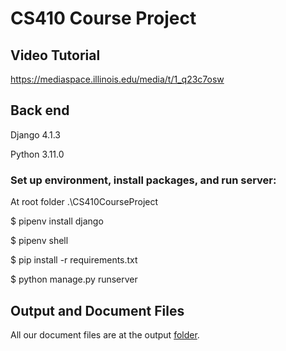 # CS410 Course Project
## Video Tutorial

https://mediaspace.illinois.edu/media/t/1_q23c7osw

## Back end

Django 4.1.3

Python 3.11.0

### Set up environment, install packages, and run server:

At root folder .\CS410CourseProject

$ pipenv install django

$ pipenv shell

$ pip install -r requirements.txt

$ python manage.py runserver


## Output and Document Files

All our document files are at the output [folder](https://github.com/jsc723/CS410CourseProject/tree/main/output).
